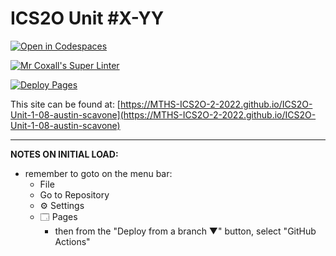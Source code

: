 # ICS2O Unit #X-YY

[![Open in Codespaces](https://classroom.github.com/assets/launch-codespace-f4981d0f882b2a3f0472912d15f9806d57e124e0fc890972558857b51b24a6f9.svg)](https://classroom.github.com/open-in-codespaces?assignment_repo_id=10314483)

[![Mr Coxall's Super Linter](https://github.com/MTHS-ICS2O-2-2022/ICS2O-Unit-1-08-austin-scavone/workflows/Mr%20Coxall's%20Super%20Linter/badge.svg)](https://github.com/MTHS-ICS2O-2-2022/ICS2O-Unit-1-08-austin-scavone/actions)

[![Deploy Pages](https://github.com/MTHS-ICS2O-2-2022/ICS2O-Unit-1-08-austin-scavone/workflows/Deploy%20Pages/badge.svg)](https://github.com/MTHS-ICS2O-2-2022/ICS2O-Unit-1-08-austin-scavone/actions)

This site can be found at: [https://MTHS-ICS2O-2-2022.github.io/ICS2O-Unit-1-08-austin-scavone](https://MTHS-ICS2O-2-2022.github.io/ICS2O-Unit-1-08-austin-scavone)

---

**NOTES ON INITIAL LOAD:**
- remember to goto on the menu bar:
  - File
  - Go to Repository
  - ⚙ Settings
  - 🗔 Pages
    - then from the "Deploy from a branch ▼" button, select "GitHub Actions"
